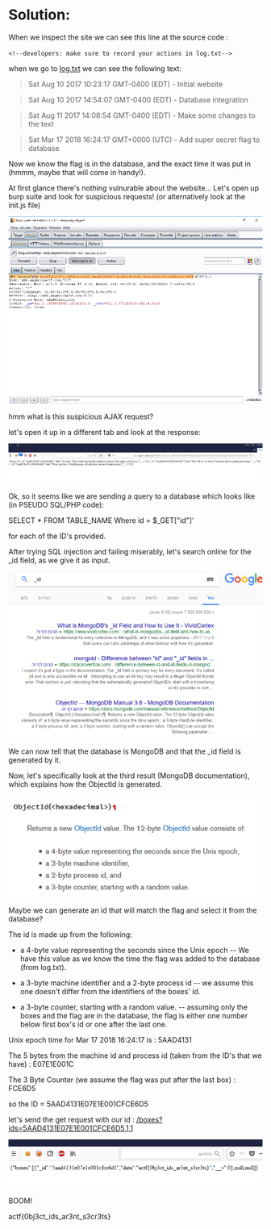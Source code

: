 # Solution:
When we inspect the site we can see this line at the source code : 

`<!--developers: make sure to record your actions in log.txt-->`

when we go to [log.txt](http://web.angstromctf.com:7667/log.txt) we can see the following text:



> Sat Aug 10 2017 10:23:17 GMT-0400 (EDT) - Initial website

> Sat Aug 10 2017 14:54:07 GMT-0400 (EDT) - Database integration

> Sat Aug 11 2017 14:08:54 GMT-0400 (EDT) - Make some changes to the text

> Sat Mar 17 2018 16:24:17 GMT+0000 (UTC) - Add super secret flag to database


Now we know the flag is in the database, and the exact time it was put in (hmmm, maybe that will come in handy!).


At first glance there's nothing vulnurable about the website... Let's open up burp suite and look for suspicious requests! (or alternatively look at the init.js file)

![burpsuiteAjax](https://raw.githubusercontent.com/Fox2Stronk/ctf-writeups/master/angstromctf2018/web/TheBestWebsite/pics/burp-boxesReqs.png)

hmm what is this suspicious AJAX request? 

let's open it up in a different tab and look at the response: 

![ffDefault](https://raw.githubusercontent.com/Fox2Stronk/ctf-writeups/master/angstromctf2018/web/TheBestWebsite/pics/FFBoxesDefault.png)

Ok, so it seems like we are sending a query to a database which looks like (in PSEUDO SQL/PHP code): 

SELECT * FROM TABLE_NAME Where id = $_GET["id"]'

for each of the ID's provided.

After trying SQL injection and failing miserably, let's search online for the _id field, as we give it as input.

![idGoogleSearch](https://raw.githubusercontent.com/Fox2Stronk/ctf-writeups/master/angstromctf2018/web/TheBestWebsite/pics/idGoogle.png)

We can now tell that the database is MongoDB and that the _id field is generated by it.

Now, let's specifically look at the third result (MongoDB documentation), which explains how the ObjectId is generated.

![idDoc](https://raw.githubusercontent.com/Fox2Stronk/ctf-writeups/master/angstromctf2018/web/TheBestWebsite/pics/idDocumentation.png)

Maybe we can generate an id that will match the flag and select it from the database?


The id is made up from the following:


* a 4-byte value representing the seconds since the Unix epoch  -- We have this value as we know the time the flag was added to the database (from log.txt).

* a 3-byte machine identifier and a 2-byte process id -- we assume this one doesn't differ from the identifiers of the boxes' id.

* a 3-byte counter, starting with a random value. -- assuming only the boxes and the flag are in the database, the flag is either one number below first box's id or one after the last one.

Unix epoch time for Mar 17 2018 16:24:17 is : 5AAD4131

The 5 bytes from the machine id and process id (taken from the ID's that we have) : E07E1E001C

The 3 Byte Counter (we assume the flag was put after the last box) : FCE6D5


so the ID = 5AAD4131E07E1E001CFCE6D5


let's send the get request with our id : [/boxes?ids=5AAD4131E07E1E001CFCE6D5,1,1](http://web.angstromctf.com:7667/boxes?ids=5AAD4131E07E1E001CFCE6D5,1,1)

![flag](https://raw.githubusercontent.com/Fox2Stronk/ctf-writeups/master/angstromctf2018/web/TheBestWebsite/pics/FFGotFlag.png)

BOOM!

actf{0bj3ct_ids_ar3nt_s3cr3ts}
